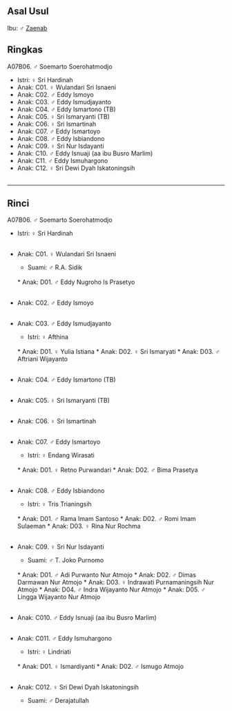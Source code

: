 ## Asal Usul

Ibu: ♂ [Zaenab][up] 

## Ringkas

A07B06. ♂ Soemarto Soerohatmodjo
	<br/>

*	Istri: ♀ Sri Hardinah
	<br/>
*	Anak: C01. ♀ Wulandari Sri Isnaeni
*	Anak: C02. ♂ Eddy Ismoyo
*	Anak: C03. ♂ Eddy Ismudjayanto
*	Anak: C04. ♂ Eddy Ismartono (TB)
*	Anak: C05. ♀ Sri Ismaryanti (TB)
*	Anak: C06. ♀ Sri Ismartinah
*	Anak: C07. ♂ Eddy Ismartoyo
*	Anak: C08. ♂ Eddy Isbiandono
*	Anak: C09. ♀ Sri Nur Isdayanti
*	Anak: C10. ♂ Eddy Isnuaji (aa ibu Busro Marlim)
*	Anak: C11. ♂ Eddy Ismuhargono
*	Anak: C12. ♀ Sri Dewi Dyah Iskatoningsih
	<br/><br/>

-- -- --

## Rinci

A07B06. ♂ Soemarto Soerohatmodjo
	<br/>

*	Istri: ♀ Sri Hardinah
	<br/><br/>

*	Anak: C01. ♀ Wulandari Sri Isnaeni
	*	Suami: ♂ R.A. Sidik
	<br/>
	*	Anak: D01. ♂ Eddy Nugroho Is Prasetyo 
	<br/><br/>

*	Anak: C02. ♂ Eddy Ismoyo
	<br/><br/>

*	Anak: C03. ♂ Eddy Ismudjayanto
	*	Istri: ♀ Afthina
	<br/>
	*	Anak: D01. ♀ Yulia Istiana
	*	Anak: D02. ♀ Sri Ismaryati
	*	Anak: D03. ♂ Aftriani Wijayanto
	<br/><br/>

*	Anak: C04. ♂ Eddy Ismartono (TB)
	<br/><br/>

*	Anak: C05. ♀ Sri Ismaryanti (TB)
	<br/><br/>

*	Anak: C06. ♀ Sri Ismartinah
	<br/><br/>

*	Anak: C07. ♂ Eddy Ismartoyo
	*	Istri: ♀ Endang Wirasati
	<br/>
	*	Anak: D01. ♀ Retno Purwandari
	*	Anak: D02. ♂ Bima Prasetya
	<br/><br/>

*	Anak: C08. ♂ Eddy Isbiandono
	*	Istri: ♀ Tris Trianingsih
	<br/>
	*	Anak: D01. ♂ Rama Imam Santoso 
	*	Anak: D02. ♂ Romi Imam Sulaeman
	*	Anak: D03. ♀ Rina Nur Rochma
	<br/><br/>

*	Anak: C09. ♀ Sri Nur Isdayanti
	*	Suami: ♂ T. Joko Purnomo
	<br/>
	*	Anak: D01. ♂ Adi Purwanto Nur Atmojo
	*	Anak: D02. ♂ Dimas Darmawan Nur Atmojo 
	*	Anak: D03. ♀ Indrawati Purnamaningsih Nur Atmojo
	*	Anak: D04. ♂ Indra Wijayanto Nur Atmojo
	*	Anak: D05. ♂ Lingga Wijayanto Nur Atmojo
	<br/><br/>

*	Anak: C010. ♂ Eddy Isnuaji (aa ibu Busro Marlim)
	<br/><br/>

*	Anak: C011. ♂ Eddy Ismuhargono
	*	Istri: ♀ Lindriati
	<br/>
	*	Anak: D01. ♀ Ismardiyanti
	*	Anak: D02. ♂ Ismugo Atmojo
	<br/><br/>

*	Anak: C012. ♀ Sri Dewi Dyah Iskatoningsih
	*	Suami: ♂ Derajatullah
	<br/><br/>

[up]: https://github.com/epsi-rns/gitodipuro/blob/master/tree/A07.md
